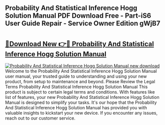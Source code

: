 ## Probability And Statistical Inference Hogg Solution Manual PDF Download Free - Part-iS6 User Guide Repair - Service Owner Edition gWjB7

# <h2><a href="http://bc69060.oget.top/?id=Probability+And+Statistical+Inference+Hogg+Solution+Manual">🔗Download New 👉🔴 Probability And Statistical Inference Hogg Solution Manual</a></h2>

[![Probability And Statistical Inference Hogg Solution Manual new download](https://i.imgur.com/5g1atiW.png)](http://bc69060.oget.top/?id=Probability+And+Statistical+Inference+Hogg+Solution+Manual)
Welcome to the Probability And Statistical Inference Hogg Solution Manual user manual, your trusted guide to understanding and using your new product, from setup to maintenance and beyond. Please Review the Legal Terms Probability And Statistical Inference Hogg Solution Manual This product is subject to certain legal terms and conditions. With features like list of features, your new Probability And Statistical Inference Hogg Solution Manual is designed to simplify your tasks. It's our hope that the Probability And Statistical Inference Hogg Solution Manual has provided you with valuable insights to kickstart your new device. If you encounter any issues, reach out to our customer service.
